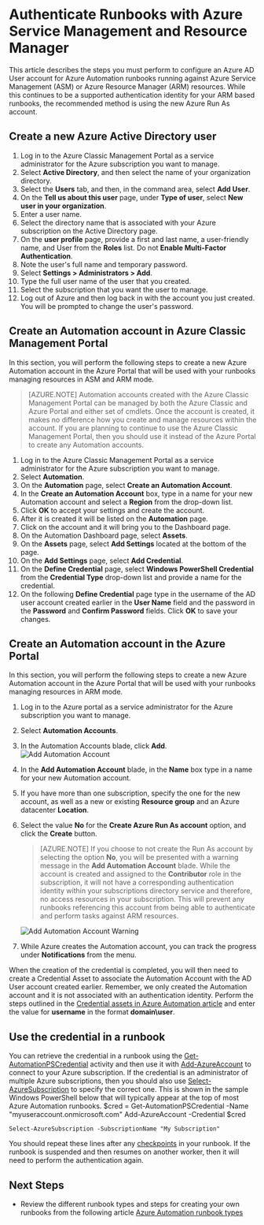 <properties
   pageTitle="Configure Azure AD User Account | Azure"
   description="This article describes how to configure Azure AD User account credential for runbooks in Azure Automation to authenticate against ARM and ASM."
   services="automation"
   documentationCenter=""
   authors="MGoedtel"
   manager="jwhit"
   editor="tysonn"
   keywords="azure active directory user, azure service management, azure ad user account" />
<tags
	ms.service="automation"
	ms.date="05/10/2016"
	wacn.date=""/>

# Authenticate Runbooks with Azure Service Management and Resource Manager

This article describes the steps you must perform to configure an Azure AD User account for Azure Automation runbooks running against Azure Service Management (ASM) or Azure Resource Manager (ARM) resources.  While this continues to be a supported authentication identity for your ARM based runbooks, the recommended method is using the new Azure Run As account.       

## Create a new Azure Active Directory user

1. Log in to the Azure Classic Management Portal as a service administrator for the Azure subscription you want to manage.
2. Select **Active Directory**, and then select the name of your organization directory.
3. Select the **Users** tab, and then, in the command area, select **Add User**.
4. On the **Tell us about this user** page, under **Type of user**, select **New user in your organization**.
5. Enter a user name.  
6. Select the directory name that is associated with your Azure subscription on the Active Directory page.
7. On the **user profile** page, provide a first and last name, a user-friendly name, and User from the **Roles** list.  Do not **Enable Multi-Factor Authentication**.
8. Note the user's full name and temporary password.
9. Select **Settings > Administrators > Add**.
10. Type the full user name of the user that you created.
11. Select the subscription that you want the user to manage.
12. Log out of Azure and then log back in with the account you just created. You will be prompted to change the user's password.


## Create an Automation account in Azure Classic Management Portal

In this section, you will perform the following steps to create a new Azure Automation account in the Azure Portal that will be used with your runbooks managing resources in ASM and ARM mode.  

>[AZURE.NOTE] Automation accounts created with the Azure Classic Management Portal can be managed by both the Azure Classic and Azure Portal and either set of cmdlets. Once the account is created, it makes no difference how you create and manage resources within the account. If you are planning to continue to use the Azure Classic Management Portal, then you should use it instead of the Azure Portal to create any Automation accounts.

1. Log in to the Azure Classic Management Portal as a service administrator for the Azure subscription you want to manage.
2. Select **Automation**.
3. On the **Automation** page, select **Create an Automation Account**.
4. In the **Create an Automation Account** box, type in a name for your new Automation account and select a **Region** from the drop-down list.  
5. Click **OK** to accept your settings and create the account.
6. After it is created it will be listed on the **Automation** page.
7. Click on the account and it will bring you to the Dashboard page.  
8. On the Automation Dashboard page, select **Assets**.
9. On the **Assets** page, select **Add Settings** located at the bottom of the page.
10. On the **Add Settings** page, select **Add Credential**.
11. On the **Define Credential** page, select **Windows PowerShell Credential** from the **Credential Type** drop-down list and provide a name for the credential.
12. On the following **Define Credential** page type in the username of the AD user account created earlier in the **User Name** field and the password in the **Password** and **Confirm Password** fields. Click **OK** to save your changes.

## Create an Automation account in the Azure Portal

In this section, you will perform the following steps to create a new Azure Automation account in the Azure Portal that will be used with your runbooks managing resources in ARM mode.  

1. Log in to the Azure portal as a service administrator for the Azure subscription you want to manage.
2. Select **Automation Accounts**.
3. In the Automation Accounts blade, click **Add**.<br>![Add Automation Account](./media/automation-sec-configure-azure-runas-account/add-automation-acct-properties.png)
2. In the **Add Automation Account** blade, in the **Name** box type in a name for your new Automation account.
5. If you have more than one subscription, specify the one for the new account, as well as a new or existing **Resource group** and an Azure datacenter **Location**.
3. Select the value **No** for the **Create Azure Run As account** option, and click the **Create** button.  

    >[AZURE.NOTE] If you choose to not create the Run As account by selecting the option **No**, you will be presented with a warning message in the **Add Automation Account** blade.  While the account is created and assigned to the **Contributor** role in the subscription, it will not have a corresponding authentication identity within your subscriptions directory service and therefore, no access resources in your subscription.  This will prevent any runbooks referencing this account from being able to authenticate and perform tasks against ARM resources.

    ![Add Automation Account Warning](./media/automation-sec-configure-azure-runas-account/add-automation-acct-properties-error.png)

4. While Azure creates the Automation account, you can track the progress under **Notifications** from the menu.

When the creation of the credential is completed, you will then need to create a Credential Asset to associate the Automation Account with the AD User account created earlier.  Remember, we only created the Automation account and it is not associated with an authentication identity.  Perform the steps outlined in the [Credential assets in Azure Automation article](/documentation/articles/automation-credentials/#creating-a-new-credential) and enter the value for **username** in the format **domain\user**.

## Use the credential in a runbook

You can retrieve the credential in a runbook using the [Get-AutomationPSCredential](/documentation/articles/automation-credentials/) activity and then use it with [Add-AzureAccount](http://msdn.microsoft.com/zh-cn/library/azure/dn722528.aspx) to connect to your Azure subscription. If the credential is an administrator of multiple Azure subscriptions, then you should also use [Select-AzureSubscription](http://msdn.microsoft.com/zh-cn/library/dn495203.aspx) to specify the correct one. This is shown in the sample Windows PowerShell below that will typically appear at the top of most Azure Automation runbooks.
    $cred = Get-AutomationPSCredential -Name "myuseraccount.onmicrosoft.com"
	Add-AzureAccount -Credential $cred

	Select-AzureSubscription -SubscriptionName "My Subscription"

You should repeat these lines after any [checkpoints](http://technet.microsoft.com/zh-cn/library/dn469257.aspx#bk_Checkpoints) in your runbook. If the runbook is suspended and then resumes on another worker, then it will need to perform the authentication again.

## Next Steps
* Review the different runbook types and steps for creating your own runbooks from the following article [Azure Automation runbook types](/documentation/articles/automation-runbook-types/)
